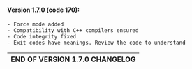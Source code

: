 #### Version 1.7.0 (code 170):
    - Force mode added
    - Compatibility with C++ compilers ensured
    - Code integrity fixed
    - Exit codes have meanings. Review the code to understand

|   END OF VERSION 1.7.0 CHANGELOG   |
|------------------------------------|

